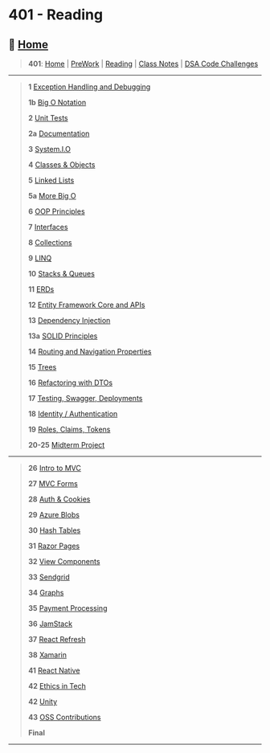 # 401 - Reading

## 🏡 [**Home**](https://mistidinzy.github.io/ReadingNotes/)

> **401**: [Home](https://bit.ly/3EcMrF6)
|
[PreWork](https://bit.ly/3jzkAa1)
|
[Reading](https://bit.ly/3b8DLDc)
|
[Class Notes](https://bit.ly/3Eglbpb)
|
[DSA Code Challenges](https://bit.ly/3GjNoNG)
>

---

> **1** [Exception Handling and Debugging](read/01-ExcpDebugg.md)
>
> **1b** [Big O Notation](read/01b-BigO.md)
>
> **2** [Unit Tests](read/02-UnitTests.md)
>
> **2a** [Documentation](read/02a-Documentation.md)
>
> **3** [System.I.O](read/03-SystemIO.md)
>
> **4** [Classes & Objects](read/04-ClassesObjects.md)
>
> **5** [Linked Lists](read/05-LinkedLists.md)
>
> **5a** [More Big O](read/05a-BigOCont.md)
>
> **6** [OOP Principles](read/06-OOP.md)
>
> **7** [Interfaces](read/07-Interfaces.md)
>
> **8** [Collections](read/08-Collections.md)
>
> **9** [LINQ](read/09-LINQ.md)
>
> **10** [Stacks & Queues](read/10-StacksQs.md)
>
> **11** [ERDs](read/11-ERDs.md)
>
> **12** [Entity Framework Core and APIs](read/12-EntFrmAPIs.md)
>
> **13** [Dependency Injection](read/13-DependencyInjection.md)
>
> **13a** [SOLID Principles](read/13a-SOLID.md)
>
> **14** [Routing and Navigation Properties](read/14-RouteNavProps.md)
>
> **15** [Trees](read/15-Trees.md)
>
> **16** [Refactoring with DTOs](read/16-RefactorDTOs.md)
>
> **17** [Testing, Swagger, Deployments](read/17-TestSwagDeploys.md)
>
> **18** [Identity / Authentication](read/18-IdentityAuth.md)
>
> **19** [Roles, Claims, Tokens](read/19-RolesClaimsTokens.md)
>
> **20-25** [Midterm Project](https://github.com/401-Midterm-Project)

---

> **26** [Intro to MVC](read2/26-IntroToMVC.md)
>
> **27** [MVC Forms](read2/27-MVCForms.md)
>
> **28** [Auth & Cookies](read2/28-AuthCookies.md)
>
> **29** [Azure Blobs](read2/29-AzureBlobs.md)
>
> **30** [Hash Tables](read2/30-HashTables.md)
>
> **31** [Razor Pages](read2/31-RazorPages.md)
>
> **32** [View Components](read2/32-ViewComponents.md)
>
> **33** [Sendgrid](read2/33-Sendgrid.md)
>
> **34** [Graphs](read2/34-Graphs.md)
>
> **35** [Payment Processing](read2/35-PaymentProcessing.md)
>
> **36** [JamStack](read2/36-JamStack.md)
>
> **37** [React Refresh](read2/37-ReactRefresh.md)
>
> **38** [Xamarin](read2/37-Xamarin.md)
>
> **41** [React Native](read2/41-ReactNative.md)
>
> **42** [Ethics in Tech](read2/)
>
> **42** [Unity](read2/)
>
> **43** [OSS Contributions](read2/)
>
> **Final**

---
